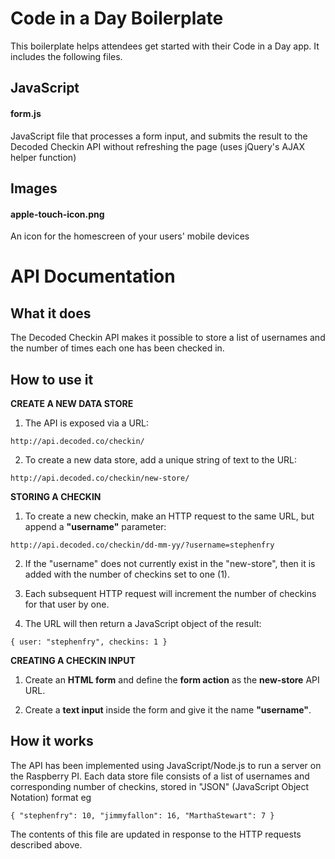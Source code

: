 Code in a Day Boilerplate
=========================

This boilerplate helps attendees get started with their Code in a Day app. It includes the following files.

## JavaScript

#### form.js

JavaScript file that processes a form input, and submits the result to the Decoded Checkin API without refreshing the page (uses jQuery's AJAX helper function)

## Images

#### apple-touch-icon.png

An icon for the homescreen of your users' mobile devices

# API Documentation

## What it does

The Decoded Checkin API makes it possible to store a list of usernames and the number of times each one has been checked in.

## How to use it



**CREATE A NEW DATA STORE**

  1. The API is exposed via a URL: 

  `http://api.decoded.co/checkin/`

  2. To create a new data store, add a unique string of text to the URL: 

  `http://api.decoded.co/checkin/new-store/`

**STORING A CHECKIN**

  1. To create a new checkin, make an HTTP request to the same URL, but append a **"username"** parameter: 

  `http://api.decoded.co/checkin/dd-mm-yy/?username=stephenfry` 

  2. If the "username" does not currently exist in the "new-store", then it is added with the number of checkins set to one (1).  

  3. Each subsequent HTTP request will increment the number of checkins for that user by one.  

  4. The URL will then return a JavaScript object of the result: 
  
  `{
  user: "stephenfry",
  checkins: 1
}`


**CREATING A CHECKIN INPUT**

  1. Create an **HTML form** and define the **form action** as the **new-store** API URL.

  2. Create a **text input** inside the form and give it the name **"username"**.


## How it works

The API has been implemented using JavaScript/Node.js to run a server on the Raspberry PI.  Each data store file consists of a list of usernames and corresponding number of checkins, stored in "JSON" (JavaScript Object Notation) format eg

`{
  "stephenfry": 10,
  "jimmyfallon": 16,
  "MarthaStewart‎": 7
}`

The contents of this file are updated in response to the HTTP requests described above.
